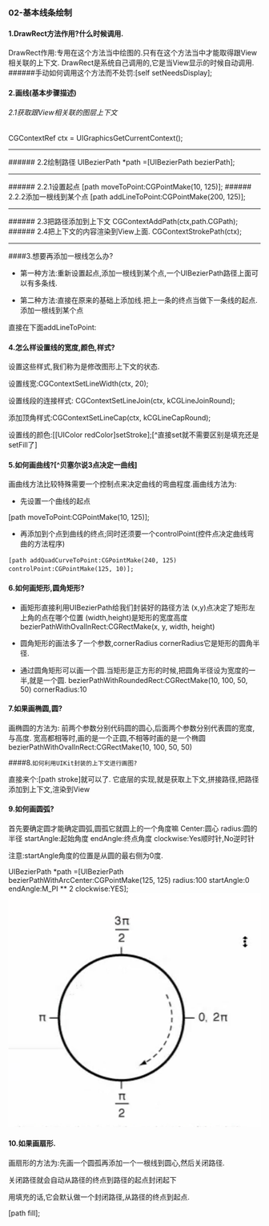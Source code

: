 ### 02-基本线条绘制
####  1.DrawRect方法作用?什么时候调用.
 DrawRect作用:专用在这个方法当中绘图的.只有在这个方法当中才能取得跟View相关联的上下文.
 DrawRect是系统自己调用的,它是当View显示的时候自动调用.
 ######手动如何调用这个方法而不处罚:[self setNeedsDisplay];

####  2.画线(基本步骤描述)

 ###### 2.1获取跟View相关联的图层上下文
 CGContextRef ctx = UIGraphicsGetCurrentContext();
<hr>
 ###### 2.2绘制路径
 UIBezierPath *path =[UIBezierPath bezierPath];
<hr>
######  2.2.1设置起点
[path moveToPoint:CGPointMake(10, 125)];
 ###### 2.2.2添加一根线到某个点
[path addLineToPoint:CGPointMake(200, 125)];
<hr>
 ###### 2.3把路径添加到上下文
 CGContextAddPath(ctx,path.CGPath);
######  2.4把上下文的内容渲染到View上面.
 CGContextStrokePath(ctx);
<hr>

####3.想要再添加一根线怎么办?

- 第一种方法:重新设置起点,添加一根线到某个点,一个UIBezierPath路径上面可以有多条线.

- 第二种方法:直接在原来的基础上添加线.把上一条的终点当做下一条线的起点.添加一根线到某个点

直接在下面addLineToPoint:



####  4.怎么样设置线的宽度,颜色,样式?

设置这些样式,我们称为是修改图形上下文的状态.

设置线宽:CGContextSetLineWidth(ctx, 20);

设置线段的连接样式: CGContextSetLineJoin(ctx, kCGLineJoinRound);

添加顶角样式:CGContextSetLineCap(ctx, kCGLineCapRound);

设置线的颜色:[[UIColor redColor]setStroke];[^直接set就不需要区别是填充还是setFill了]


####  5.如何画曲线?[^贝塞尔说3点决定一曲线]

画曲线方法比较特殊需要一个控制点来决定曲线的弯曲程度.画曲线方法为:

- 先设置一个曲线的起点

[path moveToPoint:CGPointMake(10, 125)];

- 再添加到个点到曲线的终点;同时还须要一个controlPoint(控件点决定曲线弯曲的方法程序)

`[path addQuadCurveToPoint:CGPointMake(240, 125) controlPoint:CGPointMake(125, 10)];`



####  6.如何画矩形,圆角矩形?
- 画矩形直接利用UIBezierPath给我们封装好的路径方法
 (x,y)点决定了矩形左上角的点在哪个位置
 (width,height)是矩形的宽度高度
 bezierPathWithOvalInRect:CGRectMake(x, y, width, height)


- 圆角矩形的画法多了一个参数,cornerRadius
 cornerRadius它是矩形的圆角半径.
- 通过圆角矩形可以画一个圆.当矩形是正方形的时候,把圆角半径设为宽度的一半,就是一个圆.
 bezierPathWithRoundedRect:CGRectMake(10, 100, 50, 50) cornerRadius:10



####  7.如果画椭圆,圆?
画椭圆的方法为:
前两个参数分别代码圆的圆心,后面两个参数分别代表圆的宽度,与高度.
宽高都相等时,画的是一个正圆,不相等时画的是一个椭圆
 bezierPathWithOvalInRect:CGRectMake(10, 100, 50, 50)



 ####8.`如何利用UIKit封装的上下文进行画图?`

直接来个:[path stroke]就可以了.
它底层的实现,就是获取上下文,拼接路径,把路径添加到上下文,渲染到View



 #### 9.如何画圆弧?
首先要确定圆才能确定圆弧,圆孤它就圆上的一个角度嘛
 Center:圆心
 radius:圆的半径
 startAngle:起始角度
 endAngle:终点角度
 clockwise:Yes顺时针,No逆时针



注意:startAngle角度的位置是从圆的最右侧为0度.



 UIBezierPath *path =[UIBezierPath bezierPathWithArcCenter:CGPointMake(125, 125)
 radius:100
 startAngle:0
 endAngle:M_PI ** 2
 clockwise:YES];
![](/assets/弧度的坐标范围.png)






#### 10.如果画扇形.

画扇形的方法为:先画一个圆孤再添加一个一根线到圆心,然后关闭路径.

关闭路径就会自动从路径的终点到路径的起点封闭起下

用填充的话,它会默认做一个封闭路径,从路径的终点到起点.

[path fill];


